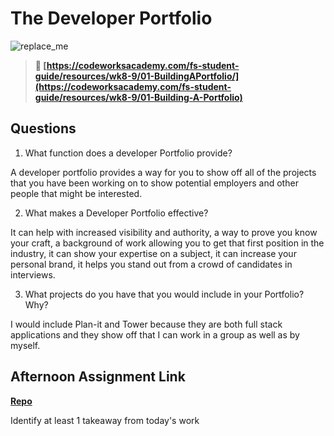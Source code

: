 # The Developer Portfolio

![replace_me](https://codeworks.blob.core.windows.net/public/assets/img/illustrations/placeholder.svg)

> **📖 [https://codeworksacademy.com/fs-student-guide/resources/wk8-9/01-BuildingAPortfolio/](https://codeworksacademy.com/fs-student-guide/resources/wk8-9/01-Building-A-Portfolio)**

## Questions

1. What function does a developer Portfolio provide?

A developer portfolio provides a way for you to show off all of the projects that you have been working on to show potential employers and other people that might be interested.

2. What makes a Developer Portfolio effective?

It can help with increased visibility and authority, a way to prove you know your craft, a background of work allowing you to get that first position in the industry, it can show your expertise on a subject, it can increase your personal brand, it helps you stand out from a crowd of candidates in interviews.

3. What projects do you have that you would include in your Portfolio? Why?

I would include Plan-it and Tower because they are both full stack applications and they show off that I can work in a group as well as by myself.

## Afternoon Assignment Link

**[Repo](https://github.com/TamraPeterson/bookNook)**

Identify at least 1 takeaway from today's work
